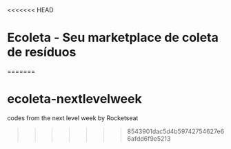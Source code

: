 <<<<<<< HEAD
# Ecoleta - Seu marketplace de coleta de resíduos
=======
# ecoleta-nextlevelweek
codes from the next level week by Rocketseat
>>>>>>> 8543901dac5d4b59742754627e66afdd6f9e5213
